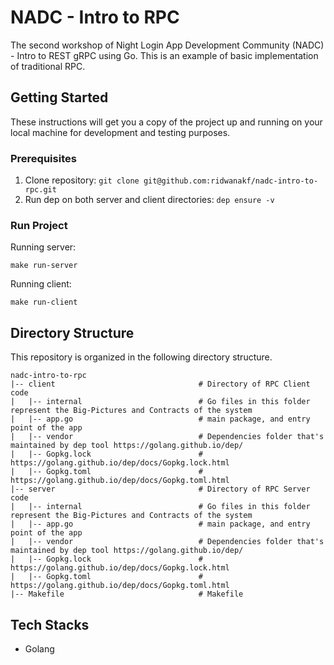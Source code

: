 # NADC - Intro to RPC
The second workshop of Night Login App Development Community (NADC) - Intro to REST gRPC using Go. This is an example of basic implementation of traditional RPC. 

## Getting Started

These instructions will get you a copy of the project up and running on your local machine for development and testing
purposes.

### Prerequisites

1. Clone repository: `git clone git@github.com:ridwanakf/nadc-intro-to-rpc.git`
2. Run dep on both server and client directories: `dep ensure -v`

### Run Project

Running server:

```$xslt
make run-server
```

Running client:

```$xslt
make run-client
```

## Directory Structure

This repository is organized in the following directory structure.

```
nadc-intro-to-rpc
|-- client                                # Directory of RPC Client code
|   |-- internal                          # Go files in this folder represent the Big-Pictures and Contracts of the system
|   |-- app.go                            # main package, and entry point of the app
|   |-- vendor                            # Dependencies folder that's maintained by dep tool https://golang.github.io/dep/
|   |-- Gopkg.lock                        # https://golang.github.io/dep/docs/Gopkg.lock.html
|   |-- Gopkg.toml                        # https://golang.github.io/dep/docs/Gopkg.toml.html
|-- server                                # Directory of RPC Server code
|   |-- internal                          # Go files in this folder represent the Big-Pictures and Contracts of the system
|   |-- app.go                            # main package, and entry point of the app
|   |-- vendor                            # Dependencies folder that's maintained by dep tool https://golang.github.io/dep/
|   |-- Gopkg.lock                        # https://golang.github.io/dep/docs/Gopkg.lock.html
|   |-- Gopkg.toml                        # https://golang.github.io/dep/docs/Gopkg.toml.html
|-- Makefile                              # Makefile

```

## Tech Stacks

- Golang